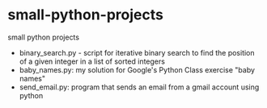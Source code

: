 # small-python-projects
small python projects
- binary_search.py - script for iterative binary search to find the position of a given integer in a list of sorted integers
- baby_names.py: my solution for Google's Python Class exercise "baby names"
- send_email.py: program that sends an email from a gmail account using python
